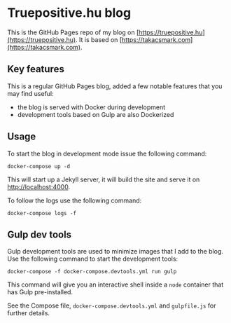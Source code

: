 # Truepositive.hu blog

This is the GitHub Pages repo of my blog on [https://truepositive.hu](https://truepositive.hu). It is based on [https://takacsmark.com](https://takacsmark.com).

## Key features

This is a regular GitHub Pages blog, added a few notable features that you may find useful:

- the blog is served with Docker during development
- development tools based on Gulp are also Dockerized

## Usage

To start the blog in development mode issue the following command:

```terminal
docker-compose up -d
```

This will start up a Jekyll server, it will build the site and serve it on [http://localhost:4000](http://localhost:4000).

To follow the logs use the following command:
```terminal
docker-compose logs -f
```

## Gulp dev tools

Gulp development tools are used to minimize images that I add to the blog. Use the following command to start the development tools:

```terminal
docker-compose -f docker-compose.devtools.yml run gulp
```

This command will give you an interactive shell inside a `node` container that has Gulp pre-installed.

See the Compose file, `docker-compose.devtools.yml` and `gulpfile.js` for further details.

